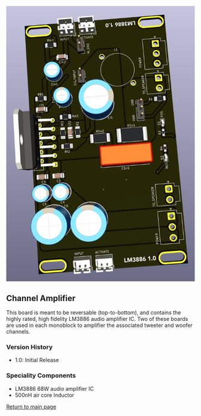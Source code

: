 ![Channel amplifier](images/lm3886.png)

## Channel Amplifier

This board is meant to be reversable (top-to-bottom), and contains the highly rated, high fidelity LM3886 audio amplifier IC. Two of these boards are used in each monoblock to amplifier the associated tweeter and woofer channels.

### Version History

- 1.0: Initial Release

### Speciality Components

* LM3886 68W audio amplifier IC
* 500nH air core Inductor

[Return to main page](/)
